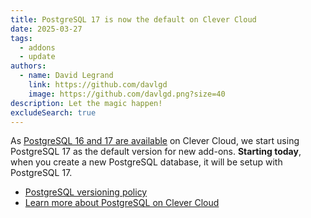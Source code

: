 ```yaml
---
title: PostgreSQL 17 is now the default on Clever Cloud
date: 2025-03-27
tags:
  - addons
  - update
authors:
  - name: David Legrand
    link: https://github.com/davlgd
    image: https://github.com/davlgd.png?size=40
description: Let the magic happen!
excludeSearch: true
---
```


As [PostgreSQL 16 and 17 are available](/changelog/2025/03-18-postgresql-16-17/) on Clever Cloud, we start using PostgreSQL 17 as the default version for new add-ons. **Starting today**, when you create a new PostgreSQL database, it will be setup with PostgreSQL 17.

* [PostgreSQL versioning policy](https://www.postgresql.org/support/versioning/)
* [Learn more about PostgreSQL on Clever Cloud](/doc/addons/postgresql/)
